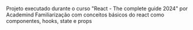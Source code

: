 Projeto executado durante o curso "React - The complete guide 2024" por Academind
Familiarização com conceitos básicos do react como componentes, hooks, state e props
